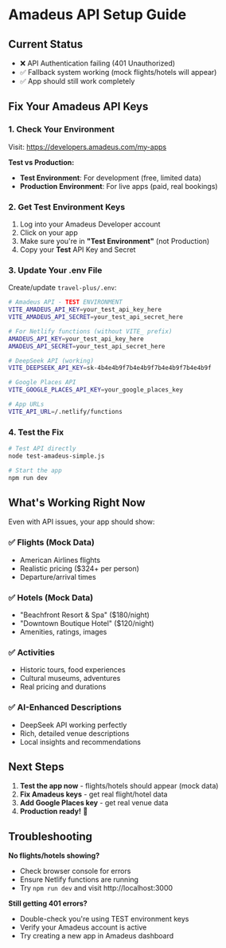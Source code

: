 # Amadeus API Setup Guide

## Current Status
- ❌ API Authentication failing (401 Unauthorized)
- ✅ Fallback system working (mock flights/hotels will appear)
- ✅ App should still work completely

## Fix Your Amadeus API Keys

### 1. Check Your Environment
Visit: https://developers.amadeus.com/my-apps

**Test vs Production:**
- **Test Environment**: For development (free, limited data)
- **Production Environment**: For live apps (paid, real bookings)

### 2. Get Test Environment Keys
1. Log into your Amadeus Developer account
2. Click on your app
3. Make sure you're in **"Test Environment"** (not Production)
4. Copy your **Test** API Key and Secret

### 3. Update Your .env File
Create/update `travel-plus/.env`:

```bash
# Amadeus API - TEST ENVIRONMENT
VITE_AMADEUS_API_KEY=your_test_api_key_here
VITE_AMADEUS_API_SECRET=your_test_api_secret_here

# For Netlify functions (without VITE_ prefix)
AMADEUS_API_KEY=your_test_api_key_here
AMADEUS_API_SECRET=your_test_api_secret_here

# DeepSeek API (working)
VITE_DEEPSEEK_API_KEY=sk-4b4e4b9f7b4e4b9f7b4e4b9f7b4e4b9f

# Google Places API
VITE_GOOGLE_PLACES_API_KEY=your_google_places_key

# App URLs
VITE_API_URL=/.netlify/functions
```

### 4. Test the Fix
```bash
# Test API directly
node test-amadeus-simple.js

# Start the app
npm run dev
```

## What's Working Right Now

Even with API issues, your app should show:

### ✅ Flights (Mock Data)
- American Airlines flights
- Realistic pricing ($324+ per person)
- Departure/arrival times

### ✅ Hotels (Mock Data)
- "Beachfront Resort & Spa" ($180/night)
- "Downtown Boutique Hotel" ($120/night)
- Amenities, ratings, images

### ✅ Activities
- Historic tours, food experiences
- Cultural museums, adventures
- Real pricing and durations

### ✅ AI-Enhanced Descriptions
- DeepSeek API working perfectly
- Rich, detailed venue descriptions
- Local insights and recommendations

## Next Steps

1. **Test the app now** - flights/hotels should appear (mock data)
2. **Fix Amadeus keys** - get real flight/hotel data
3. **Add Google Places key** - get real venue data
4. **Production ready!** 🚀

## Troubleshooting

**No flights/hotels showing?**
- Check browser console for errors
- Ensure Netlify functions are running
- Try `npm run dev` and visit http://localhost:3000

**Still getting 401 errors?**
- Double-check you're using TEST environment keys
- Verify your Amadeus account is active
- Try creating a new app in Amadeus dashboard 
